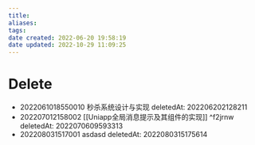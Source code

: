 ```yaml
---
title:
aliases: 
tags: 
date created: 2022-06-20 19:58:19
date updated: 2022-10-29 11:09:25
---
```


# Delete

- 2022061018550010 秒杀系统设计与实现 deletedAt: 202206202128211
- 202207012158002 [[Uniapp全局消息提示及其组件的实现]] ^f2jrnw deletedAt: 2022070609593313
- 202208031517001 asdasd deletedAt: 2022080315175614

